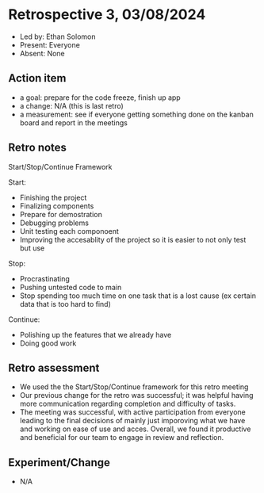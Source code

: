 # Retrospective 3, 03/08/2024

* Led by: Ethan Solomon
* Present: Everyone
* Absent: None

## Action item
* a goal: prepare for the code freeze, finish up app
* a change: N/A (this is last retro)
* a measurement: see if everyone getting something done on the kanban board and report in the meetings

## Retro notes

Start/Stop/Continue Framework

Start:
- Finishing the project
- Finalizing components
- Prepare for demostration
- Debugging problems
- Unit testing each componoent
- Improving the accesablity of the project so it is easier to not only test but use

Stop:
- Procrastinating
- Pushing untested code to main
- Stop spending too much time on one task that is a lost cause (ex certain data that is too hard to find)

Continue:
- Polishing up the features that we already have
- Doing good work

## Retro assessment
* We used the the Start/Stop/Continue framework for this retro meeting
* Our previous change for the retro was successful; it was helpful having more communication regarding completion and difficulty of tasks. 
* The meeting was successful, with active participation from everyone leading to the final decisions of mainly just imporoving what we have and working on ease of use and acces. Overall, we found it productive and beneficial for our team to engage in review and reflection.

## Experiment/Change
- N/A
